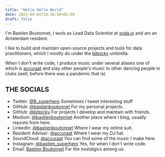 ```yaml
---
title: "Hello Hello World"
date: 2021-04-01T19:36:58+01:00
draft: false
---
```


I'm Bastien Boutonnet, I work as Lead Data Scientist at [soda.io](https://www.soda.io/) and am an Amsterdam resident.

I like to build and maintain open-source projects and tools for data practitioners, which I mostly do under the [bitpicky](http://github.com/bitpicky) umbrella.

When I don't write code, I produce music under several aliases one of which is [accuraat](http://accuraatmusic.nl/) and play other people's music to other dancing people in clubs (well, before there was a pandemic that is).

## THE SOCIALS

- Twitter: [@B_superhero](https://twitter.com/B_superhero) Sometimes I tweet interesting stuff
- GitHub: [@bastienboutonnet](http://github.com/bastienboutonnet) For my personal projects.
- GitHub: [@bitpicky](http://github.com/bitpicky) For projects I develop and maintain with friends.
- Medium: [@bastienboutonnet](https://medium.com/@bastienboutonnet) Another place where I blog, usually reposts from here.
- LinkedIn: [@bastienboutonnet](https://www.linkedin.com/in/bastienboutonnet/) Where I wear my online suit.
- Resident Advisor: [@accuraat](https://ra.co/dj/accuraat) Where I wear my DJ hat.
- SoundCloud: [@accuraat](https://soundcloud.com/accuraat) You can find some of the music I make here.
- Instagram: [@bastien_superhero](https://www.instagram.com/bastien_superhero/) Yes, for when I don't write code.
- Email: [Bastien Boutonnet](mailto:bastien.b@hey.com) For the nostalgics among us.
